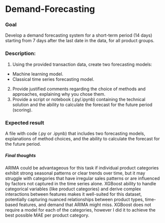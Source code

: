 # Demand-Forecasting

### Goal
Develop a demand forecasting system for a short-term period (14 days) starting from 7 days after the last date in the data, for all product groups.

### Description:
1. Using the provided transaction data, create two forecasting models:
- Machine learning model.
- Classical time series forecasting model.
2. Provide justified comments regarding the choice of methods and approaches, explaining why you chose them.
3. Provide a script or notebook (.py/.ipynb) containing the technical solution and the ability to calculate the forecast for the future period (scoring).

### Expected result
A file with code (.py or .ipynb) that includes two forecasting models, explanations of method choices, and the ability to calculate the forecast for the future period.

##### Final thoughts
ARIMA could be advantageous for this task if individual product categories exhibit strong seasonal patterns or clear trends over time, but it may struggle with categories that have irregular sales patterns or are influenced by factors not captured in the time series alone.
XGBoost ability to handle categorical variables (like product categories) and derive complex interactions between features makes it well-suited for this dataset, potentially capturing nuanced relationships between product types, time-based features, and demand that ARIMA might miss.
XGBoost does not require a model for each of the categories, however I did it to achieve the best possible MAE per product category.